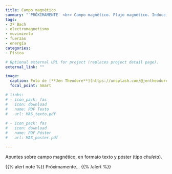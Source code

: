 ```yaml
---
title: Campo magnético
summary: "`PRÓXIMAMENTE` <br> Campo magnético. Flujo magnético. Inducción electromagnética."
tags:
- 2º Bach
- electromagnetismo
- movimiento
- fuerzas
- energía
categories:
- Física

# Optional external URL for project (replaces project detail page).
external_link: ""

image:
  caption: Foto de [**Jen Theodore**](https://unsplash.com/@jentheodore) en [Unsplash](https://unsplash.com)
  focal_point: Smart

# links:
# - icon_pack: fas
#   icon: download
#   name: PDF Texto
#   url: MAS_texto.pdf
  
# - icon_pack: fas
#   icon: download
#   name: PDF Póster
#   url: MAS_poster.pdf

---
```


Apuntes sobre campo magnético, en formato texto y póster (tipo _chuleta_).

{{% alert note %}}
Próximamente...
{{% /alert %}}
